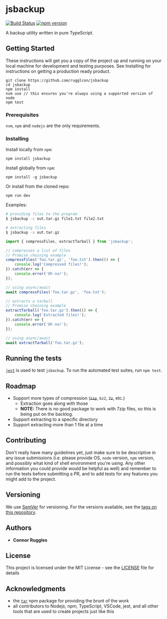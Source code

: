 # jsbackup
[![Build Status](https://travis-ci.org/travis-ci/travis.rb.svg?branch=master)](https://travis-ci.org/rugglcon/jsbackup)
[![npm version](https://img.shields.io/npm/v/jsbackup.svg)](https://www.npmjs.com/package/jsbackup)

A backup utility written in pure TypeScript.

## Getting Started

These instructions will get you a copy of the project up and running on your local machine for development and testing purposes. See Installing for instructions on getting a production ready product.

```
git clone https://github.com/rugglcon/jsbackup
cd jsbackup
npm install
nvm use // this ensures you're always using a supported version of node
npm test
```

### Prerequisites

`nvm`, `npm` and `nodejs` are the only requirements.

### Installing

Install locally from `npm`:

```
npm install jsbackup
```

Install globally from `npm`:

```
npm install -g jsbackup
```

Or install from the cloned repo:

```
npm run dev
```

Examples:

```sh
# providing files to the program
$ jsbackup -c out.tar.gz file1.txt file2.txt

# extracting files
$ jsbackup -x out.tar.gz
```

```typescript
import { compressFiles, extractTarball } from 'jsbackup';

// compresses a list of files
// Promise chaining example
compressFiles('foo.tar.gz', 'foo.txt').then(() => {
    console.log('Compressed files!');
}).catch(err => {
    console.error('Oh no!');
});

// using async/await
await compressFiles('foo.tar.gz', 'foo.txt');

// extracts a tarball
// Promise chaining example
extractTarball('foo.tar.gz').then(() => {
    console.log('Extracted files!');
}).catch(err => {
    console.error('Oh no!');
});

// using async/await
await extractTarball('foo.tar.gz');
```

## Running the tests

[`jest`](https://github.com/facebook/jest) is used to test `jsbackup`. To run the automated test suites, run `npm test`.

## Roadmap

* Support more types of compression (~~`zip`~~, `bz2`, ~~`7z`~~, etc.)
    * Extraction goes along with those
    * **NOTE:** There is no good package to work with 7zip files, so this is being put on the backlog.
* Support extracting to a specific directory
* Support extracting more than 1 file at a time

## Contributing

Don't really have many guidelines yet, just make sure to be descriptive in any issue submissions (i.e. please provide OS, `node` version, `npm` version, and possibly what kind of shell environment you're using. Any other information you could provide would be helpful as well) and remember to run the tests before submitting a PR, and to add tests for any features you might add to the project.

## Versioning

We use [SemVer](http://semver.org/) for versioning. For the versions available, see the [tags on this repository](https://github.com/rugglcon/jsbackup/tags).

## Authors

* **Connor Ruggles**

## License

This project is licensed under the MIT License - see the [LICENSE](LICENSE) file for details

## Acknowledgments

* the [`tar`](https://npmjs/package/tar) npm package for providing the brunt of the work
* all contributors to Nodejs, npm, TypeScript, VSCode, jest, and all other tools that are used to create projects just like this
